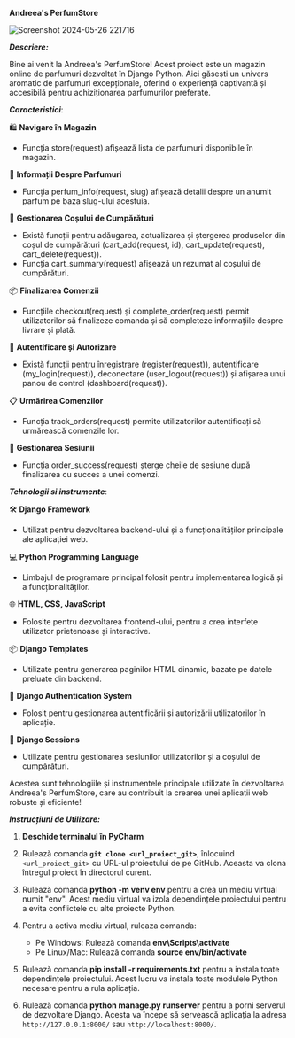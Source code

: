 **Andreea's PerfumStore**

![Screenshot 2024-05-26 221716](https://github.com/SanduAndreea22/proiectcommerce/assets/144158945/1f0e3406-6a99-4330-b928-0861f4f459cf)

***Descriere:***

Bine ai venit la Andreea's PerfumStore! Acest proiect este un magazin online de parfumuri dezvoltat în Django Python. Aici găsești un univers aromatic de parfumuri excepționale, oferind o experiență captivantă și accesibilă pentru achiziționarea parfumurilor preferate.

***Caracteristici***:

🛍️ **Navigare în Magazin**
   - Funcția store(request) afișează lista de parfumuri disponibile în magazin.

💼 **Informații Despre Parfumuri**
   - Funcția perfum_info(request, slug) afișează detalii despre un anumit parfum pe baza slug-ului acestuia.

🛒 **Gestionarea Coșului de Cumpărături**
   - Există funcții pentru adăugarea, actualizarea și ștergerea produselor din coșul de cumpărături (cart_add(request, id), cart_update(request), cart_delete(request)).
   - Funcția cart_summary(request) afișează un rezumat al coșului de cumpărături.

📦 **Finalizarea Comenzii**
   - Funcțiile checkout(request) și complete_order(request) permit utilizatorilor să finalizeze comanda și să completeze informațiile despre livrare și plată.

🔐 **Autentificare și Autorizare**
   - Există funcții pentru înregistrare (register(request)), autentificare (my_login(request)), deconectare (user_logout(request)) și afișarea unui panou de control (dashboard(request)).

📋 **Urmărirea Comenzilor**
   - Funcția track_orders(request) permite utilizatorilor autentificați să urmărească comenzile lor.

🔑 **Gestionarea Sesiunii**
   - Funcția order_success(request) șterge cheile de sesiune după finalizarea cu succes a unei comenzi.

***Tehnologii si instrumente***:

🛠️ **Django Framework**
   - Utilizat pentru dezvoltarea backend-ului și a funcționalităților principale ale aplicației web.

💻 **Python Programming Language**
   - Limbajul de programare principal folosit pentru implementarea logică și a funcționalităților.

🌐 **HTML, CSS, JavaScript**
   - Folosite pentru dezvoltarea frontend-ului, pentru a crea interfețe utilizator prietenoase și interactive.

📦 **Django Templates**
   - Utilizate pentru generarea paginilor HTML dinamic, bazate pe datele preluate din backend.

🔐 **Django Authentication System**
   - Folosit pentru gestionarea autentificării și autorizării utilizatorilor în aplicație.

🛒 **Django Sessions**
   - Utilizate pentru gestionarea sesiunilor utilizatorilor și a coșului de cumpărături.

Acestea sunt tehnologiile și instrumentele principale utilizate în dezvoltarea Andreea's PerfumStore, care au contribuit la crearea unei aplicații web robuste și eficiente!

***Instrucțiuni de Utilizare:***

1. **Deschide terminalul în PyCharm**

2. Rulează comanda **`git clone <url_proiect_git>`**, înlocuind `<url_proiect_git>` cu URL-ul proiectului de pe GitHub. Aceasta va clona întregul proiect în directorul curent.

3. Rulează comanda **python -m venv env** pentru a crea un mediu virtual numit "env". Acest mediu virtual va izola dependințele proiectului pentru a evita conflictele cu alte proiecte Python.

4. Pentru a activa mediu virtual, ruleaza comanda: 
   - Pe Windows: Rulează comanda **env\Scripts\activate**
   - Pe Linux/Mac: Rulează comanda **source env/bin/activate** 

5. Rulează comanda **pip install -r requirements.txt** pentru a instala toate dependințele proiectului. Acest lucru va instala toate modulele Python necesare pentru a rula aplicația.

6. Rulează comanda **python manage.py runserver** pentru a porni serverul de dezvoltare Django. Acesta va începe să servească aplicația la adresa `http://127.0.0.1:8000/` sau `http://localhost:8000/`.





